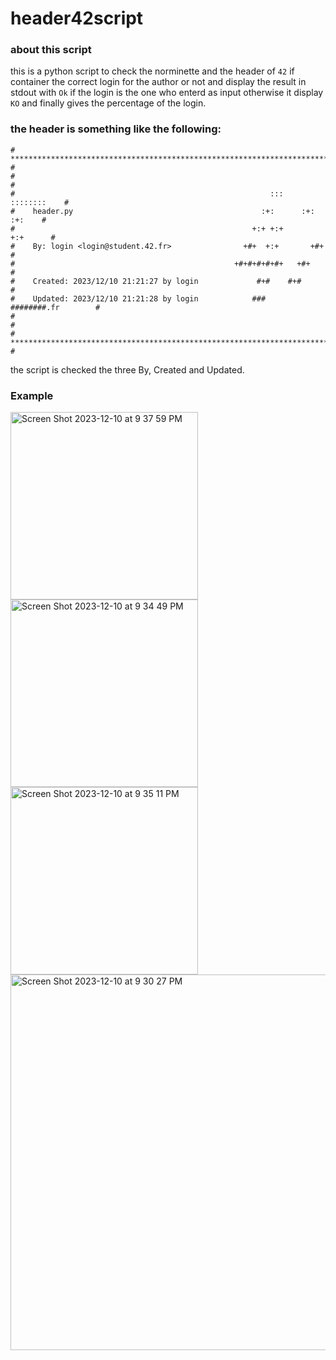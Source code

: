 # header42script

### about this script
this is a python script to check the norminette and the header of `42` if container the correct login for the author or not and display the result in stdout with `Ok` if the login is the one who enterd as input otherwise it display `KO` and finally gives the percentage of the login.

### the header is something like the following:
```
# **************************************************************************** #
#                                                                              #
#                                                         :::      ::::::::    #
#    header.py                                          :+:      :+:    :+:    #
#                                                     +:+ +:+         +:+      #
#    By: login <login@student.42.fr>                +#+  +:+       +#+         #
#                                                 +#+#+#+#+#+   +#+            #
#    Created: 2023/12/10 21:21:27 by login             #+#    #+#              #
#    Updated: 2023/12/10 21:21:28 by login            ###   ########.fr        #
#                                                                              #
# **************************************************************************** #
```

the script is checked the three By, Created and Updated.

### Example
<img width="300" alt="Screen Shot 2023-12-10 at 9 37 59 PM" src="https://github.com/driely01/header42script/assets/41493879/556980b9-dc88-4f31-a39e-b40562d4b8b5">
<img width="300" alt="Screen Shot 2023-12-10 at 9 34 49 PM" src="https://github.com/driely01/header42script/assets/41493879/40563dcc-2139-415f-8d6c-69c429c8e361">
<img width="300" alt="Screen Shot 2023-12-10 at 9 35 11 PM" src="https://github.com/driely01/header42script/assets/41493879/ff08d502-6fb7-4eb4-b804-a4b55bdcf8f3">
<img width="601" alt="Screen Shot 2023-12-10 at 9 30 27 PM" src="https://github.com/driely01/header42script/assets/41493879/f61f259a-a781-42df-a85b-3f2db70d9336">
